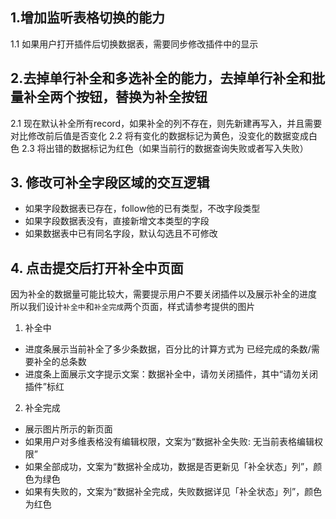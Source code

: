 

## 1.增加监听表格切换的能力
1.1 如果用户打开插件后切换数据表，需要同步修改插件中的显示

## 2.去掉单行补全和多选补全的能力，去掉单行补全和批量补全两个按钮，替换为补全按钮
2.1 现在默认补全所有record，如果补全的列不存在，则先新建再写入，并且需要对比修改前后值是否变化
2.2 将有变化的数据标记为黄色，没变化的数据变成白色
2.3 将出错的数据标记为红色（如果当前行的数据查询失败或者写入失败）

## 3. 修改可补全字段区域的交互逻辑
  - 如果字段数据表已存在，follow他的已有类型，不改字段类型
  - 如果字段数据表没有，直接新增文本类型的字段
  - 如果数据表中已有同名字段，默认勾选且不可修改

## 4. 点击提交后打开补全中页面
因为补全的数据量可能比较大，需要提示用户不要关闭插件以及展示补全的进度
所以我们设计`补全中`和`补全完成`两个页面，样式请参考提供的图片
1. 补全中
- 进度条展示当前补全了多少条数据，百分比的计算方式为 已经完成的条数/需要补全的总条数
- 进度条上面展示文字提示文案：数据补全中，请勿关闭插件，其中“请勿关闭插件”标红
2. 补全完成
- 展示图片所示的新页面
- 如果用户对多维表格没有编辑权限，文案为“数据补全失败: 无当前表格编辑权限”
- 如果全部成功，文案为“数据补全成功，数据是否更新见「补全状态」列”，颜色为绿色
- 如果有失败的，文案为“数据补全完成，失败数据详见「补全状态」列”，颜色为红色

